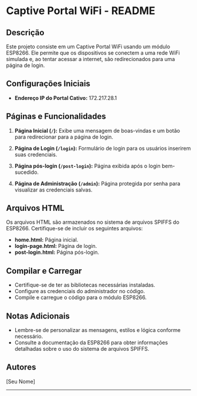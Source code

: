 # Captive Portal WiFi - README

## Descrição
Este projeto consiste em um Captive Portal WiFi usando um módulo ESP8266. Ele permite que os dispositivos se conectem a uma rede WiFi simulada e, ao tentar acessar a internet, são redirecionados para uma página de login.

## Configurações Iniciais
- **Endereço IP do Portal Cativo:** 172.217.28.1

## Páginas e Funcionalidades
1. **Página Inicial (`/`):** Exibe uma mensagem de boas-vindas e um botão para redirecionar para a página de login.

2. **Página de Login (`/login`):** Formulário de login para os usuários inserirem suas credenciais.

3. **Página pós-login (`/post-login`):** Página exibida após o login bem-sucedido.

4. **Página de Administração (`/admin`):** Página protegida por senha para visualizar as credenciais salvas.

## Arquivos HTML
Os arquivos HTML são armazenados no sistema de arquivos SPIFFS do ESP8266. Certifique-se de incluir os seguintes arquivos:
- **home.html:** Página inicial.
- **login-page.html:** Página de login.
- **post-login.html:** Página pós-login.

## Compilar e Carregar
- Certifique-se de ter as bibliotecas necessárias instaladas.
- Configure as credenciais do administrador no código.
- Compile e carregue o código para o módulo ESP8266.

## Notas Adicionais
- Lembre-se de personalizar as mensagens, estilos e lógica conforme necessário.
- Consulte a documentação da ESP8266 para obter informações detalhadas sobre o uso do sistema de arquivos SPIFFS.

## Autores
[Seu Nome]

---
